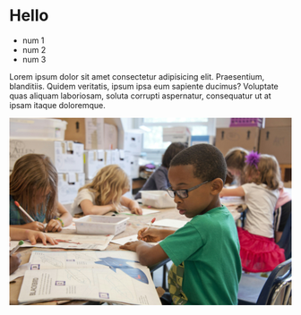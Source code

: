 # Hello

- num 1
- num 2
- num 3

Lorem ipsum dolor sit amet consectetur adipisicing elit. Praesentium, blanditiis. Quidem veritatis, ipsum ipsa eum sapiente ducimus? Voluptate quas aliquam laboriosam, soluta corrupti aspernatur, consequatur ut at ipsam itaque doloremque.

![](../IMG/cdc-GDokEYnOfnE-unsplash.jpg)
